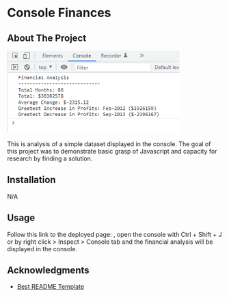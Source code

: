 <!-- Improved compatibility of back to top link: See: https://github.com/othneildrew/Best-README-Template/pull/73 -->
<a name="readme-top"></a>
<!--
*** Thanks for checking out the Best-README-Template. If you have a suggestion
*** that would make this better, please fork the repo and create a pull request
*** or simply open an issue with the tag "enhancement".
*** Don't forget to give the project a star!
*** Thanks again! Now go create something AMAZING! :D
-->
<br />

# Console Finances

<!-- ABOUT THE PROJECT -->
## About The Project

![Screenshot of financial analysis printed in console](images/screenshot.png)

This is analysis of a simple dataset displayed in the console. The goal of this project was to demonstrate basic grasp of Javascript and capacity for research by finding a solution.

## Installation

N/A

<!-- USAGE EXAMPLES -->
## Usage

Follow this link to the deployed page:
, open the console with Ctrl + Shift + J or by right click > Inspect > Console tab and the financial analysis will be displayed in the console.

<!-- ACKNOWLEDGMENTS -->
## Acknowledgments

* [Best README Template](https://github.com/othneildrew/Best-README-Template/pull/73)
